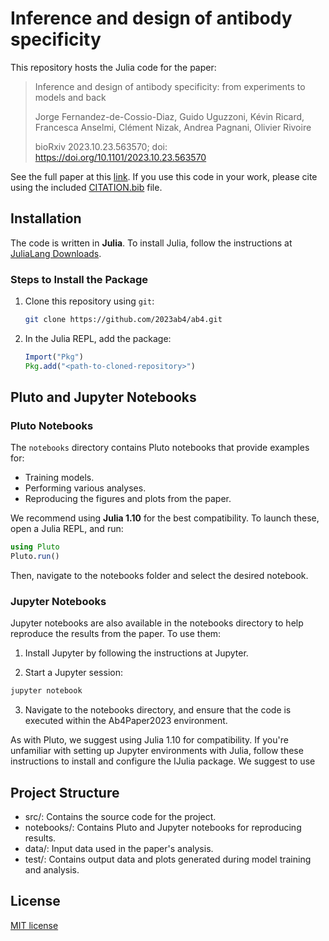 # Inference and design of antibody specificity

This repository hosts the Julia code for the paper:

> Inference and design of antibody specificity: from experiments to models and back
> 
> Jorge Fernandez-de-Cossio-Diaz, Guido Uguzzoni, Kévin Ricard, Francesca Anselmi, Clément Nizak, Andrea Pagnani, Olivier Rivoire
> 
> bioRxiv 2023.10.23.563570; doi: https://doi.org/10.1101/2023.10.23.563570

See the full paper at this [link](https://www.biorxiv.org/content/10.1101/2023.10.23.563570). If you use this code in your work, please cite using the included [CITATION.bib](https://github.com/2023ab4/ab4/blob/main/CITATION.bib) file.

## Installation

The code is written in **Julia**. To install Julia, follow the instructions at [JuliaLang Downloads](https://julialang.org/downloads/).

### Steps to Install the Package

1. Clone this repository using `git`:

    ```bash
    git clone https://github.com/2023ab4/ab4.git
    ```

2. In the Julia REPL, add the package:

    ```julia
    Import("Pkg")
    Pkg.add("<path-to-cloned-repository>")
    ```

## Pluto and Jupyter Notebooks

### Pluto Notebooks

The `notebooks` directory contains Pluto notebooks that provide examples for:

- Training models.
- Performing various analyses.
- Reproducing the figures and plots from the paper.

We recommend using **Julia 1.10** for the best compatibility. To launch these, open a Julia REPL, and run:

```julia
using Pluto
Pluto.run()
```

Then, navigate to the notebooks folder and select the desired notebook.

### Jupyter Notebooks
Jupyter notebooks are also available in the notebooks directory to help reproduce the results from the paper. To use them:

1. Install Jupyter by following the instructions at Jupyter.

2. Start a Jupyter session:

```bash
jupyter notebook
```
3. Navigate to the notebooks directory, and ensure that the code is executed within the Ab4Paper2023 environment.

As with Pluto, we suggest using Julia 1.10 for compatibility.
If you're unfamiliar with setting up Jupyter environments with Julia, follow these instructions to install and configure the IJulia package.
We suggest to use 

## Project Structure
- src/: Contains the source code for the project.
- notebooks/: Contains Pluto and Jupyter notebooks for reproducing results.
- data/: Input data used in the paper's analysis. 
- test/: Contains output data and plots generated during model training and analysis.


## License
[MIT license](LICENSE)
